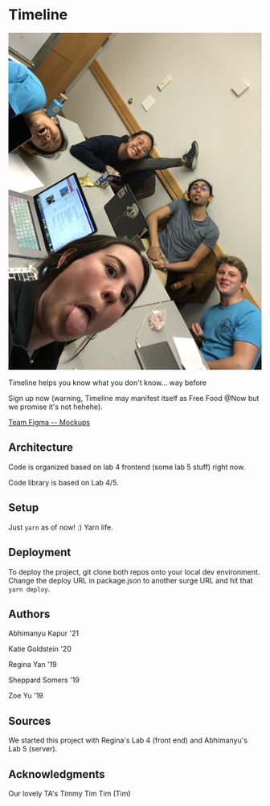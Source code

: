 # Timeline

![Team Photo](src/img/teamTimeline.jpeg)

Timeline helps you know what you don't know... way before 

Sign up now (warning, Timeline may manifest itself as Free Food @Now but we promise it's not hehehe).

[Team Figma -- Mockups](https://www.figma.com/files/project/2496184/Timeline---Journey---Design-Your-Life)

## Architecture

Code is organized based on lab 4 frontend (some lab 5 stuff) right now.

Code library is based on Lab 4/5.

## Setup

Just `yarn` as of now! :) Yarn life.

## Deployment

To deploy the project, git clone both repos onto your local dev environment. Change the deploy URL in package.json to another surge URL and hit that `yarn deploy`.

## Authors

Abhimanyu Kapur '21

Katie Goldstein '20

Regina Yan '19

Sheppard Somers '19

Zoe Yu '19

## Sources

We started this project with Regina's Lab 4 (front end) and Abhimanyu's Lab 5 (server).

## Acknowledgments

Our lovely TA's
Timmy Tim Tim (Tim)